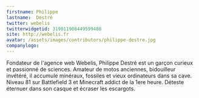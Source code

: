 ```yaml
---
firstname: Philippe
lastname:  Destré
twitter: webelis
twitterwidgetid: 319011908449599488
site: http://webelis.fr
avatar: /assets/images/contributors/philippe-destre.jpg
companylogo: 
---
```


Fondateur de l'agence web Webelis, Philippe Destré est un garçon curieux et passionné de sciences. Amateur de motos anciennes, bidouilleur invétéré, il accumule minéraux, fossiles et vieux ordinateurs dans sa cave. Niveau 81 sur Battlefield 3 et Minecraft addict de la 1ere heure. Déteste éternuer dans son casque et écraser les escargots.

